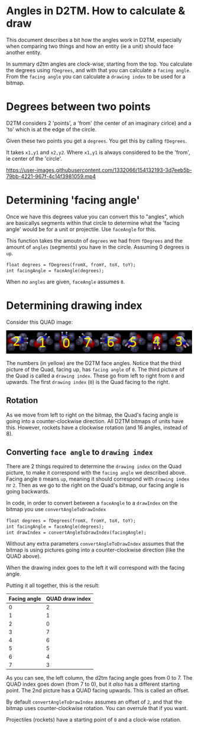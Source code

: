 # Angles in D2TM. How to calculate & draw
This document describes a bit how the angles work in D2TM, especially
when comparing two things and how an entity (ie a unit) should face another
entity.

In summary d2tm angles are clock-wise, starting from the top. You calculate
the degrees using `fDegrees`, and with that you can calculate a `facing angle`.
From the `facing angle` you can calculate a `drawing index` to be used for a bitmap.

# Degrees between two points
D2TM considers 2 'points', a 'from' (the center of an imaginary cirlce) and
a 'to' which is at the edge of the circle.

Given these two points you get a `degrees`. You get this by calling `fDegrees`.

It takes `x1,y1` and `x2,y2`. Where `x1,y1` is always considered to be the 'from', ie
center of the 'circle'.


https://user-images.githubusercontent.com/1332066/154132193-3d7eeb5b-79bb-4221-967f-4c14f3981059.mp4


# Determining 'facing angle'
Once we have this degrees value you can convert this to "angles", which
are basicallys segments within that circle to determine what the 'facing angle'
would be for a unit or projectile. Use `faceAngle` for this.

This function takes the amoutn of `degrees` we had from `fDegrees` and
the amount of `angles` (segments) you have in the circle. Assuming 0 degrees is `up`.

```
float degrees = fDegrees(fromX, fromY, toX, toY);
int facingAngle = faceAngle(degrees);
```

When no `angles` are given, `faceAngle` assumes `8`.

# Determining drawing index
Consider this QUAD image:

![](quad_face_angles.png)

The numbers (in yellow) are the D2TM face angles. Notice that the third picture of the Quad, facing up, has `facing angle` of `0`. The third picture of the Quad is called a `drawing index`. These go from left to right from `0` and upwards. The first `drawing index` (`0`) is the Quad facing to the right. 

## Rotation
As we move from left to right on the bitmap, the Quad's facing angle is going into a counter-clockwise direction. All D2TM bitmaps of units have this. However, rockets have a clockwise rotation (and 16 angles, instead of 8).

## Converting `face angle` to `drawing index`
There are 2 things required to determine the `drawing index` on the Quad picture, to make it correspond with the `facing angle` we described above. Facing angle `0` means `up`, meaning it should correspond with `drawing index` nr `2`. Then as we go to the right on the Quad's bitmap, our facing angle is going backwards.

In code, in order to convert between a `faceAngle` to a `drawIndex` on the bitmap you use `convertAngleToDrawIndex`

```
float degrees = fDegrees(fromX, fromY, toX, toY);
int facingAngle = faceAngle(degrees);
int drawIndex = convertAngleToDrawIndex(facingAngle);
```

Without any extra parameters `convertAngleToDrawIndex` assumes that the bitmap is using pictures going into a counter-clockwise direction (like the QUAD above).

When the drawing index goes to the left it will correspond with the facing angle.

Putting it all together, this is the result:

| Facing angle | QUAD draw index |
|--------------|-----------------|
| 0            | 2               |
| 1            | 1               |
| 2            | 0               |
| 3            | 7               |
| 4            | 6               |
| 5            | 5               |
| 6            | 4               |
| 7            | 3               |

As you can see, the left column, the d2tm facing angle goes from 0 to 7.
The QUAD index goes down (from 7 to 0), but it *also* has a different starting point. The 2nd picture has a QUAD facing upwards. This is called an offset.

By default `convertAngleToDrawIndex` assumes an offset of `2`, and that the bitmap uses counter-clockwise rotation. You can overrule that if you want.

Projectiles (rockets) have a starting point of `0` and a clock-wise rotation.
